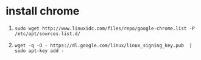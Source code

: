 # install chrome
 1. `sudo wget http://www.linuxidc.com/files/repo/google-chrome.list -P /etc/apt/sources.list.d/`

 2. `wget -q -O - https://dl.google.com/linux/linux_signing_key.pub  | sudo apt-key add -`
